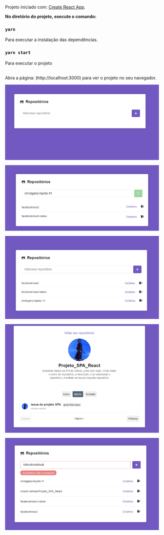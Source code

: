 Projeto iniciado com: [Create React App](https://github.com/facebook/create-react-app).

**No diretório do projeto, execute o comando:**
### `yarn`
Para executar a instalação das dependências.
<br />

### `yarn start`
Para executar o projeto

<br />
Abra a página: (http://localhost:3000) para ver o projeto no seu navegador.

[![Exemplo1](https://raw.githubusercontent.com/rickson-simoes/Projeto_SPA_React/master/img_exemplos/exemplo1.png "Exemplo1")](https://raw.githubusercontent.com/rickson-simoes/Projeto_SPA_React/master/img_exemplos/exemplo1.png "Exemplo1")

[![Exemplo2](https://raw.githubusercontent.com/rickson-simoes/Projeto_SPA_React/master/img_exemplos/exemplo2.png "Exemplo2")](https://raw.githubusercontent.com/rickson-simoes/Projeto_SPA_React/master/img_exemplos/exemplo2.png "Exemplo2")

[![Exemplo4](https://raw.githubusercontent.com/rickson-simoes/Projeto_SPA_React/master/img_exemplos/exemplo4.png "Exemplo4")](https://raw.githubusercontent.com/rickson-simoes/Projeto_SPA_React/master/img_exemplos/exemplo4.png "Exemplo4")

[![Exemplo3](https://raw.githubusercontent.com/rickson-simoes/Projeto_SPA_React/master/img_exemplos/exemplo3.png "Exemplo3")](https://raw.githubusercontent.com/rickson-simoes/Projeto_SPA_React/master/img_exemplos/exemplo3.png "Exemplo3")

[![Exemplo5](https://raw.githubusercontent.com/rickson-simoes/Projeto_SPA_React/master/img_exemplos/exemplo5.png "Exemplo5")](https://raw.githubusercontent.com/rickson-simoes/Projeto_SPA_React/master/img_exemplos/exemplo5.png "Exemplo5")
